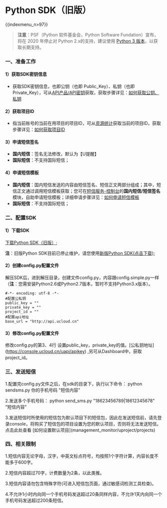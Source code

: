# Python SDK（旧版）

{{indexmenu_n>97}}

> **注意**：PSF（Python 软件基金会，Python Software Fundation）宣布，将在 2020 年停止对 Python 2.x的支持，建议使用 [Python 3 版本](https://docs.ucloud.cn/management_monitor/usms/sdk_docs/7003)，以获取长期支持。



### 一、准备工作

#### 1）获取SDK密钥信息

  - 获取SDK密钥信息，也即公钥（也即 Public\_Key）、私钥（也即
    Private\_Key），可从[API产品/API密钥](https://console.ucloud.cn/uapi/apikey)获取，获取步骤详见：[如何获取公钥、私钥](/management_monitor/usms/faq/1109#1.如何获取SDK密钥)

#### 2）获取项目ID

  - 指当前账号的当前在用项目的项目ID，可从[资源统计](https://console.ucloud.cn/dashboard)获取当前的项目ID，获取步骤详见：[如何获取项目ID](/management_monitor/usms/faq/1109#2.如何获取%20项目ID)

#### 3）申请短信签名

  - **国内短信**：签名无法修改，默认为【U提醒】
  - **国际短信**：不支持国际短信；

#### 4）申请短信模板

  - **国内短信**：国内短信发送的内容由短信签名、短信正文两部分组成；其中，短信正文通过调用短信模板获取；您可在[短信服务-控制台](https://console.ucloud.cn/usms)的**国内短信/短信签名**模块，自助申请短信模板；详细申请步骤详见：[如何申请短信模板](/management_monitor/usms/guide/5003/305#二、自助申请短信模板)
  - **国际短信**：不支持国际短信；

### 二、配置SDK

#### 1）下载SDK

[下载Python SDK（旧版）](https://github.com/ucloud-web/python-sdk-v2);

**注**：旧版Python SDK目前已停止维护，请您使用[新版Python SDK(点击下载)](http://usms-static-file.cn-sh2.ufileos.com/ucloud-sdk-python-9815.zip);

#### 2）创建config.py配置文件

解压SDK后，进到解压目录，创建文件config.py，内容跟config.simple.py一样（**注**：您需安装Python2.6或Python2.7版本，暂时不支持Python3.x版本）。

    #-*- encoding: utf-8 -*-
    #配置公私钥
    public_key = ""
    private_key = ""
    project_id = ""
    #配置api地址
    base_url = "http://api.ucloud.cn"

#### 3）修改config.py配置文件

修改config.py的第3、4行
设置public\_key，private\_key的值。\[公私钥地址\](<https://console.ucloud.cn/uapi/apikey>)
,另可从Dashboard中，获取project\_id。

### 三、发送短信

1.配置完config.py文件之后，在sdk的目录下，执行以下命令： python sendsms.py 你的手机号码 "短信内容"

2.发送多个手机号码： python send\_sms.py "18623456789|18612345678" "短信内容"

3.发送短信时所使用的短信包为默认项目下的短信包，因此在发送短信前，请先登录console，将购买了短信包的项目设置为您的默认项目，否则将无法发送短信。点击此处查看
\[如何设置默认项目\](management\_monitor/uproject/projects)

### 四、相关限制

1.短信内容无论字母，汉字，中英文标点符号，均按照1个字符计算，内容长度不能多于600字。

2.短信内容超过70字，计费数量为2条，以此类推。

3.短信内容请勿包含特殊字符(可进入短信包页面，通过敏感词检测工具检查)。

4.不允许1小时内向同一个手机号码发送超过20条同样内容，不允许1天内向同一个手机号码发送超过200条短信。

